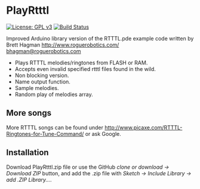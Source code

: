 # PlayRtttl

[![License: GPL v3](https://img.shields.io/badge/License-GPLv3-blue.svg)](https://www.gnu.org/licenses/gpl-3.0)
[![Build Status](https://travis-ci.org/ArminJo/PlayRtttl.svg?branch=master)](https://travis-ci.org/ArminJo/PlayRtttl)

Improved Arduino library version of the RTTTL.pde example code written by Brett Hagman http://www.roguerobotics.com/  bhagman@roguerobotics.com
 - Plays RTTTL melodies/ringtones from FLASH or RAM.
 - Accepts even invalid specified rtttl files found in the wild. 
 - Non blocking version.
 - Name output function.
 - Sample melodies.
 - Random play of melodies array.

## More songs
More RTTTL songs can be found under http://www.picaxe.com/RTTTL-Ringtones-for-Tune-Command/ or ask Google.

## Installation
Download PlayRtttl.zip file or use the GitHub *clone or download -> Download ZIP* button, and add the .zip file with *Sketch -> Include Library -> add .ZIP Library...*.  